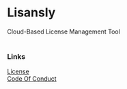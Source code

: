 # Lisansly
Cloud-Based License Management Tool 
</br></br>

### Links
[License](https://github.com/Lisansly/.github/blob/main/LICENSE) </br>
[Code Of Conduct](https://github.com/Lisansly/.github/blob/main/CODE_OF_CONDUCT.md)
